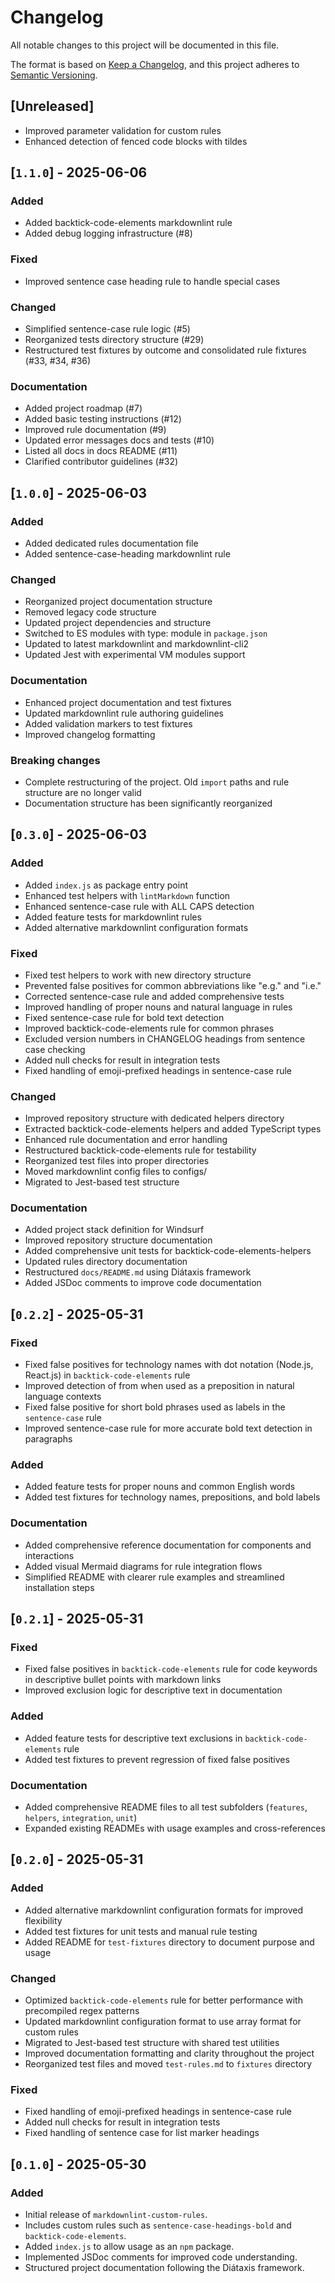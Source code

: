 <!-- markdownlint-disable MD024 -->

# Changelog

All notable changes to this project will be documented in this file.

The format is based on [Keep a Changelog](https://keepachangelog.com/en/1.0.0/),
and this project adheres to [Semantic Versioning](https://semver.org/spec/v2.0.0.html).

## [Unreleased]

- Improved parameter validation for custom rules
- Enhanced detection of fenced code blocks with tildes

## [`1.1.0`] - 2025-06-06

### Added

- Added backtick-code-elements markdownlint rule
- Added debug logging infrastructure (#8)

### Fixed

- Improved sentence case heading rule to handle special cases

### Changed

- Simplified sentence-case rule logic (#5)
- Reorganized tests directory structure (#29)
- Restructured test fixtures by outcome and consolidated rule fixtures (#33, #34, #36)

### Documentation

- Added project roadmap (#7)
- Added basic testing instructions (#12)
- Improved rule documentation (#9)
- Updated error messages docs and tests (#10)
- Listed all docs in docs README (#11)
- Clarified contributor guidelines (#32)

## [`1.0.0`] - 2025-06-03

### Added

- Added dedicated rules documentation file
- Added sentence-case-heading markdownlint rule

### Changed

- Reorganized project documentation structure
- Removed legacy code structure
- Updated project dependencies and structure
- Switched to ES modules with type: module in `package.json`
- Updated to latest markdownlint and markdownlint-cli2
- Updated Jest with experimental VM modules support

### Documentation

- Enhanced project documentation and test fixtures
- Updated markdownlint rule authoring guidelines
- Added validation markers to test fixtures
- Improved changelog formatting

### Breaking changes

- Complete restructuring of the project. Old `import` paths and rule structure are no longer valid
- Documentation structure has been significantly reorganized

## [`0.3.0`] - 2025-06-03

### Added

- Added `index.js` as package entry point
- Enhanced test helpers with `lintMarkdown` function
- Enhanced sentence-case rule with ALL CAPS detection
- Added feature tests for markdownlint rules
- Added alternative markdownlint configuration formats

### Fixed

- Fixed test helpers to work with new directory structure
- Prevented false positives for common abbreviations like "e.g." and "i.e."
- Corrected sentence-case rule and added comprehensive tests
- Improved handling of proper nouns and natural language in rules
- Fixed sentence-case rule for bold text detection
- Improved backtick-code-elements rule for common phrases
- Excluded version numbers in CHANGELOG headings from sentence case checking
- Added null checks for result in integration tests
- Fixed handling of emoji-prefixed headings in sentence-case rule

### Changed

- Improved repository structure with dedicated helpers directory
- Extracted backtick-code-elements helpers and added TypeScript types
- Enhanced rule documentation and error handling
- Restructured backtick-code-elements rule for testability
- Reorganized test files into proper directories
- Moved markdownlint config files to configs/
- Migrated to Jest-based test structure

### Documentation

- Added project stack definition for Windsurf
- Improved repository structure documentation
- Added comprehensive unit tests for backtick-code-elements-helpers
- Updated rules directory documentation
- Restructured `docs/README.md` using Diátaxis framework
- Added JSDoc comments to improve code documentation

## [`0.2.2`] - 2025-05-31

### Fixed

- Fixed false positives for technology names with dot notation (Node.js, React.js) in `backtick-code-elements` rule
- Improved detection of from when used as a preposition in natural language contexts
- Fixed false positive for short bold phrases used as labels in the `sentence-case` rule
- Improved sentence-case rule for more accurate bold text detection in paragraphs

### Added

- Added feature tests for proper nouns and common English words
- Added test fixtures for technology names, prepositions, and bold labels

### Documentation

- Added comprehensive reference documentation for components and interactions
- Added visual Mermaid diagrams for rule integration flows
- Simplified README with clearer rule examples and streamlined installation steps

## [`0.2.1`] - 2025-05-31

### Fixed

- Fixed false positives in `backtick-code-elements` rule for code keywords in descriptive bullet points with markdown links
- Improved exclusion logic for descriptive text in documentation

### Added

- Added feature tests for descriptive text exclusions in `backtick-code-elements` rule
- Added test fixtures to prevent regression of fixed false positives

### Documentation

- Added comprehensive README files to all test subfolders (`features`, `helpers`, `integration`, `unit`)
- Expanded existing READMEs with usage examples and cross-references

## [`0.2.0`] - 2025-05-31

### Added

- Added alternative markdownlint configuration formats for improved flexibility
- Added test fixtures for unit tests and manual rule testing
- Added README for `test-fixtures` directory to document purpose and usage

### Changed

- Optimized `backtick-code-elements` rule for better performance with precompiled regex patterns
- Updated markdownlint configuration format to use array format for custom rules
- Migrated to Jest-based test structure with shared test utilities
- Improved documentation formatting and clarity throughout the project
- Reorganized test files and moved `test-rules.md` to `fixtures` directory

### Fixed

- Fixed handling of emoji-prefixed headings in sentence-case rule
- Added null checks for result in integration tests
- Fixed handling of sentence case for list marker headings

## [`0.1.0`] - 2025-05-30

### Added

- Initial release of `markdownlint-custom-rules`.
- Includes custom rules such as `sentence-case-headings-bold` and `backtick-code-elements`.
- Added `index.js` to allow usage as an `npm` package.
- Implemented JSDoc comments for improved code understanding.
- Structured project documentation following the Diátaxis framework.
